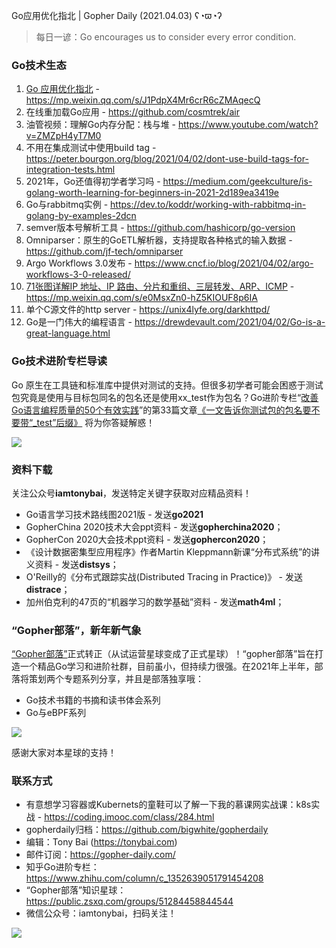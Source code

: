 Go应用优化指北 | Gopher Daily (2021.04.03) ʕ◔ϖ◔ʔ

>每日一谚：Go encourages us to consider every error condition.

### Go技术生态

1. [Go 应用优化指北](https://mp.weixin.qq.com/s/J1PdpX4Mr6crR6cZMAqecQ) -  https://mp.weixin.qq.com/s/J1PdpX4Mr6crR6cZMAqecQ
2. 在线重加载Go应用 - https://github.com/cosmtrek/air
3. 油管视频：理解Go内存分配：栈与堆 - https://www.youtube.com/watch?v=ZMZpH4yT7M0
4. 不用在集成测试中使用build tag - https://peter.bourgon.org/blog/2021/04/02/dont-use-build-tags-for-integration-tests.html
5. 2021年，Go还值得初学者学习吗 - https://medium.com/geekculture/is-golang-worth-learning-for-beginners-in-2021-2d189ea3419e
6. Go与rabbitmq实例 - https://dev.to/koddr/working-with-rabbitmq-in-golang-by-examples-2dcn
7. semver版本号解析工具 - https://github.com/hashicorp/go-version
8. Omniparser：原生的GoETL解析器，支持提取各种格式的输入数据 - https://github.com/jf-tech/omniparser
9. Argo Workflows 3.0发布 - https://www.cncf.io/blog/2021/04/02/argo-workflows-3-0-released/
10. [71张图详解IP 地址、IP 路由、分片和重组、三层转发、ARP、ICMP](https://mp.weixin.qq.com/s/e0MsxZn0-hZ5KIOUF8p6IA) - https://mp.weixin.qq.com/s/e0MsxZn0-hZ5KIOUF8p6IA
11. 单个C源文件的http server - https://unix4lyfe.org/darkhttpd/
12. Go是一门伟大的编程语言 - https://drewdevault.com/2021/04/02/Go-is-a-great-language.html


### Go技术进阶专栏导读

Go 原生在工具链和标准库中提供对测试的支持。但很多初学者可能会困惑于测试包究竟是使用与目标包同名的包名还是使用xx_test作为包名？Go进阶专栏“[改善Go语⾔编程质量的50个有效实践](https://mp.weixin.qq.com/s/RThCEQOdytQxwrMP7XRTRw)”的第33篇文章[《一文告诉你测试包的包名要不要带“\_test”后缀》](https://www.imooc.com/read/87/article/2436) 将为你答疑解惑！

![](http://image.tonybai.com/img/202011/go-column-pgo-with-qr-and-text.png)


### 资料下载

关注公众号**iamtonybai**，发送特定关键字获取对应精品资料！

* Go语言学习技术路线图2021版 - 发送**go2021**
* GopherChina 2020技术大会ppt资料 - 发送**gopherchina2020**；
* GopherCon 2020大会技术ppt资料 - 发送**gophercon2020**；
* 《设计数据密集型应用程序》作者Martin Kleppmann新课“分布式系统”的讲义资料 - 发送**distsys**；
* O'Reilly的《分布式跟踪实战(Distributed Tracing in Practice)》 - 发送**distrace**；
* 加州伯克利的47页的“机器学习的数学基础”资料 - 发送**math4ml**；

### “Gopher部落”，新年新气象

[“Gopher部落”](https://mp.weixin.qq.com/s/jUqAL7hf2GmMun64BJufEA)正式转正（从试运营星球变成了正式星球）！“gopher部落”旨在打造一个精品Go学习和进阶社群，目前虽小，但持续力很强。在2021年上半年，部落将策划两个专题系列分享，并且是部落独享哦：

* Go技术书籍的书摘和读书体会系列
* Go与eBPF系列

![](http://image.tonybai.com/img/202103/gopher-tribe-zsxq-card.png)

感谢大家对本星球的支持！

### 联系方式

* 有意想学习容器或Kubernets的童鞋可以了解一下我的慕课网实战课：k8s实战 - https://coding.imooc.com/class/284.html
* gopherdaily归档：https://github.com/bigwhite/gopherdaily
* 编辑：Tony Bai (https://tonybai.com)
* 邮件订阅：https://gopher-daily.com/
* 知乎Go进阶专栏：https://www.zhihu.com/column/c_1352639051791454208
* “Gopher部落”知识星球：https://public.zsxq.com/groups/51284458844544
* 微信公众号：iamtonybai，扫码关注！

![](http://image.tonybai.com/img/202011/qrcode_for_iamtonybai.jpg)
